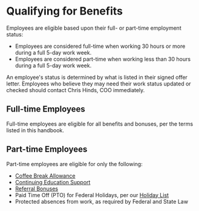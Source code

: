 # Qualifying for Benefits

Employees are eligible based upon their full- or part-time employment status:

* Employees are considered full-time when working 30 hours or more during a full 5-day work week. 
* Employees are considered part-time when working less than 30 hours during a full 5-day work week. 

An employee's status is determined by what is listed in their signed offer letter. Employees who believe they may need their work status updated or checked should contact Chris Hinds, COO immediately.

## Full-time Employees

Full-time employees are eligible for all benefits and bonuses, per the terms listed in this handbook.

## Part-time Employees

Part-time employees are eligible for only the following:
* [Coffee Break Allowance](https://github.com/roadwarriorwp/rwc-employee-handbook/blob/master/benefits-and-perks/coffee-break-allowance.md)
* [Continuing Education Support](https://github.com/roadwarriorwp/rwc-employee-handbook/blob/master/benefits-and-perks/continuing-education.md)
* [Referral Bonuses](https://github.com/roadwarriorwp/rwc-employee-handbook/blob/master/benefits-and-perks/referral-bonuses.md)
* Paid Time Off (PTO) for Federal Holidays, per our [Holiday List](https://github.com/roadwarriorwp/rwc-employee-handbook/blob/master/benefits-and-perks/holiday-list.md)
* Protected absences from work, as required by Federal and State Law
